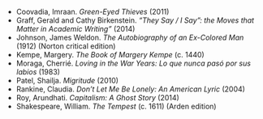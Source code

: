 * Coovadia, Imraan. *Green-Eyed Thieves* (2011)
* Graff, Gerald and Cathy Birkenstein. *“They Say / I Say”: the Moves that Matter in Academic Writing”* (2014)
* Johnson, James Weldon. *The Autobiography of an Ex-Colored Man* (1912) (Norton critical edition)
* Kempe, Margery. *The Book of Margery Kempe* (c. 1440)
* Moraga, Cherrié. *Loving in the War Years: Lo que nunca pasó por sus labios* (1983)
* Patel, Shailja. *Migritude* (2010)
* Rankine, Claudia. *Don’t Let Me Be Lonely: An American Lyric* (2004)
* Roy, Arundhati. *Capitalism: A Ghost Story* (2014)
* Shakespeare, William. *The Tempest* (c. 1611) (Arden edition)


